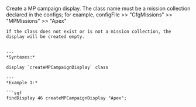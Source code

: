 Create a MP campaign display. The class name must be a mission collection declared in the configs; for example, <sqf inline>configFile >> "CfgMissions" >> "MPMissions" >> "Apex"
```<br>
If the class does not exist or is not a mission collection, the display will be created empty.


---
*Syntaxes:*

display `createMPCampaignDisplay` class

---
*Example 1:*

```sqf
findDisplay 46 createMPCampaignDisplay "Apex";
```